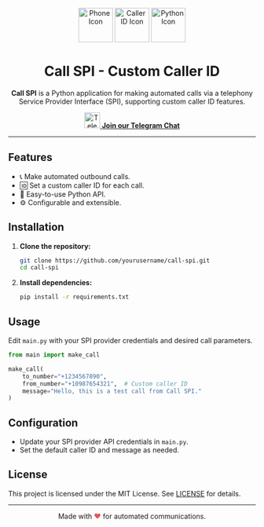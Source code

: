 <p align="center">
  <img src="https://img.icons8.com/ios-filled/100/000000/phone.png" alt="Phone Icon" width="70"/>
  <img src="https://img.icons8.com/fluency/96/000000/caller-id.png" alt="Caller ID Icon" width="70"/>
  <img src="https://img.icons8.com/color/96/000000/python--v1.png" alt="Python Icon" width="70"/>
</p>

<h1 align="center">Call SPI - Custom Caller ID</h1>

<p align="center">
  <b>Call SPI</b> is a Python application for making automated calls via a telephony Service Provider Interface (SPI), supporting custom caller ID features.
</p>

<p align="center">
  <a href="https://t.me/your_telegram_chat">
    <img src="https://img.icons8.com/color/48/000000/telegram-app--v1.png" alt="Telegram Icon" width="32"/>
    <b>Join our Telegram Chat</b>
  </a>
</p>

---

## Features

- 📞 Make automated outbound calls.
- 🆔 Set a custom caller ID for each call.
- 🐍 Easy-to-use Python API.
- ⚙️ Configurable and extensible.

## Installation

1. **Clone the repository:**
   ```bash
   git clone https://github.com/yourusername/call-spi.git
   cd call-spi
   ```

2. **Install dependencies:**
   ```bash
   pip install -r requirements.txt
   ```

## Usage

Edit `main.py` with your SPI provider credentials and desired call parameters.

```python
from main import make_call

make_call(
    to_number="+1234567890",
    from_number="+10987654321",  # Custom caller ID
    message="Hello, this is a test call from Call SPI."
)
```

## Configuration

- Update your SPI provider API credentials in `main.py`.
- Set the default caller ID and message as needed.

## License

This project is licensed under the MIT License. See [LICENSE](LICENSE) for details.

---

<p align="center">
  Made with <span style="color: #e25555;">&#10084;</span> for automated communications.
</p>
